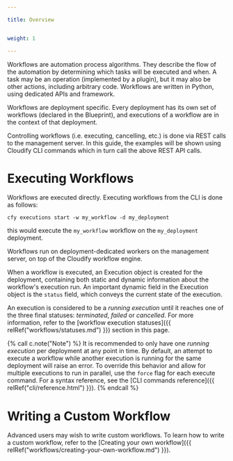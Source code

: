 ```yaml
---

title: Overview


weight: 1

---
```


Workflows are automation process algorithms. They describe the flow of the automation by determining which tasks will be executed and when. A task may be an operation (implemented by a plugin), but it may also be other actions, including arbitrary code. Workflows are written in Python, using dedicated APIs and framework.

Workflows are deployment specific. Every deployment has its own set of workflows (declared in the Blueprint), and executions of a workflow are in the context of that deployment.

Controlling workflows (i.e. executing, cancelling, etc.) is done via REST calls to the management server. In this guide, the examples will be shown using Cloudify CLI commands which in turn call the above REST API calls.

# Executing Workflows

Workflows are executed directly. Executing workflows from the CLI is done as follows:

`cfy executions start -w my_workflow -d my_deployment`

this would execute the `my_workflow` workflow on the `my_deployment` deployment.

Workflows run on deployment-dedicated workers on the management server, on top of the Cloudify workflow engine.

When a workflow is executed, an Execution object is created for the deployment, containing both static and dynamic information about the workflow's execution run. An important dynamic field in the Execution object is the `status` field, which conveys the current state of the execution.

An execution is considered to be a *running execution* until it reaches one of the three final statuses: *terminated*, *failed* or *cancelled*. For more information, refer to the [workflow execution statuses]({{ relRef("workflows/statuses.md") }}) section in this page.

{% call c.note("Note") %}
It is recommended to only have one *running execution* per deployment at any point in time. By default, an attempt to execute a workflow while another execution is running for the same deployment will raise an error. To override this behavior and allow for multiple executions to run in parallel, use the `force` flag for each execute command. For a syntax reference, see the [CLI commands reference]({{ relRef("cli/reference.html") }}).
{% endcall %}


# Writing a Custom Workflow

Advanced users may wish to write custom workflows.
To learn how to write a custom workflow, refer to the [Creating your own workflow]({{ relRef("workflows/creating-your-own-workflow.md") }}).
